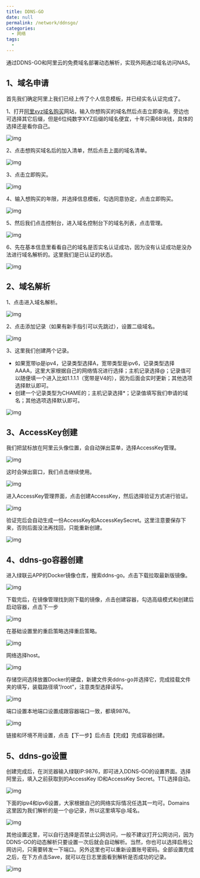 ```yaml
---
title: DDNS-GO
date: null
permalink: /network/ddnsgo/
categories: 
  - 网络
tags: 
  - 
---
```


通过DDNS-GO和阿里云的免费域名部署动态解析，实现外网通过域名访问NAS。

## 1、域名申请

首先我们确定阿里上我们已经上传了个人信息模板，并已经实名认证完成了。

1、打开[阿里xyz域名购买](https://wanwang.aliyun.com/domain/tld?spm=5176.17702883.J_1334179430.13.722d2f29cnWZto#.xyz)网站，输入你想购买的域名然后点击立即查询。旁边也可选择其它后缀，但是6位纯数字XYZ后缀的域名便宜，十年只需68块钱，具体的选择还是看你自己。

![img](./img/0201.png)

2、点击想购买域名后的加入清单，然后点击上面的域名清单。

![img](./img/0202.png)

3、点击立即购买。

![img](./img/0203.png)

4、输入想购买的年限，并选择信息模板，勾选同意协定，点击立即购买。

![img](./img/0204.png)

5、然后我们点击控制台，进入域名控制台下的域名列表，点击管理。

![img](./img/0205.png)

6、先在基本信息里看看自己的域名是否实名认证成功，因为没有认证成功是没办法进行域名解析的。这里我们是已认证的状态。

![img](./img/0206.png)

## 2、域名解析

1、点击进入域名解析。

![img](./img/0207.png)

2、点击添加记录（如果有新手指引可以先跳过），设置二级域名。

![img](./img/0208.png)

3、这里我们创建两个记录。

- 如果宽带ip是ipv4，记录类型选择A，宽带类型是ipv6，记录类型选择AAAA，这里大家根据自己的网络情况进行选择；主机记录选择@；记录值可以随便填一个进入比如1.1.1.1（宽带是V4的），因为后面会实时更新；其他选项选择默认即可。
- 创建一个记录类型为CHAME的；主机记录选择*；记录值填写我们申请的域名；其他选项选择默认即可。

![img](./img/0209.png)

## 3、AccessKey创建

我们把鼠标放在阿里云头像位置，会自动弹出菜单，选择AccessKey管理。

![img](./img/0210.png)

这时会弹出窗口，我们点击继续使用。

![img](./img/0211.png)

进入AccessKey管理界面，点击创建AccessKey，然后选择验证方式进行验证。

![img](./img/0212.png)

验证完后会自动生成一份AccessKey和AccessKeySecret。这里注意要保存下来，否则后面没法再找回，只能重新创建。

![img](./img/0213.png)

## 4、ddns-go容器创建

进入绿联云APP的Docker镜像仓库，搜索ddns-go。点击下载拉取最新版镜像。

![img](./img/0214.png)

下载完后，在镜像管理找到刚下载的镜像，点击创建容器，勾选高级模式和创建后启动容器，点击下一步

![img](./img/0215.png)

在基础设置里的重启策略选择重启策略。

![img](./img/0216.png)

网络选择host。

![img](./img/0217.png)

存储空间选择放置Docker的硬盘，新建文件夹ddns-go并选择它，完成挂载文件夹的填写，装载路径填“/root”，注意类型选择读写。

![img](./img/0218.png)

端口设置本地端口设置成跟容器端口一致，都填9876。

![img](./img/0219.png)

链接和环境不用设置，点击【下一步】后点击【完成】完成容器创建。

## 5、ddns-go设置

创建完成后，在浏览器输入绿联IP:9876，即可进入DDNS-GO的设置界面。选择阿里云，填入之前获取到的AccessKey ID和AccessKey Secret。TTL选择自动。

![img](./img/0220.png)

下面的ipv4和ipv6设置，大家根据自己的网络实际情况任选其一均可。Domains这里因为我们解析的是一个@记录，所以这里填写@.域名。

![img](./img/0221.png)

其他设置这里，可以自行选择是否禁止公网访问，一般不建议打开公网访问，因为DDNS-GO的动态解析只要设置一次后就会自动解析。当然，你也可以选择启用公网访问，只需要转发一下端口。另外这里也可以重新设置账号密码。全部设置完成之后，在下方点击Save，就可以在日志里面看到解析是否成功的记录。

![img](./img/0222.png)



